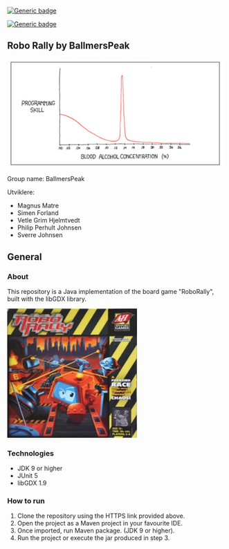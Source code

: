 [![Generic badge](https://img.shields.io/travis/com/inf112-v21/BalmersPeak/development?label=development&style=flat-square
)](https://shields.io/)

[![Generic badge](https://img.shields.io/travis/com/inf112-v21/BalmersPeak/master?label=master&style=flat-square
)](https://shields.io/)




## Robo Rally by BallmersPeak

<img src="assets/logo.jpg"  width="500">

Group name: BallmersPeak 

Utviklere:
 - Magnus Matre
 - Simen Forland
 - Vetle Grim Hjelmtvedt
 - Philip Perhult Johnsen
 - Sverre Johnsen


## General

### About 

This repository is a Java implementation of the board game "RoboRally", built with the libGDX library. 

<img src="assets/roborally.png"  width="300">



### Technologies
 - JDK 9 or higher
 - JUnit 5
 - libGDX 1.9

### How to run

1. Clone the repository using the HTTPS link provided above.
2. Open the project as a Maven project in your favourite IDE.
3. Once imported, run Maven package. (JDK 9 or higher).
4. Run the project or execute the jar produced in step 3.




